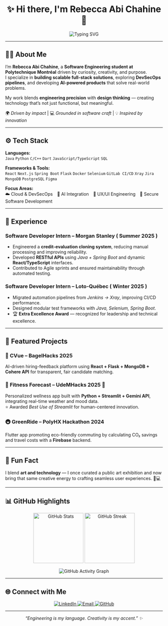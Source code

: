 <h1 align="center">✨ Hi there, I'm Rebecca Abi Chahine 👋</h1>

<p align="center">
  <img src="https://readme-typing-svg.demolab.com?font=Fira+Code&size=22&duration=3500&pause=1000&color=6BCB77&center=true&vCenter=true&width=700&lines=Software+Engineer+in+the+making;Full-Stack+Developer+%7C+Cloud+%26+DevSecOps+Enthusiast;Turning+Ideas+into+Impactful+Software;Passionate+about+AI,+Security,+and+Human-Centered+Tech" alt="Typing SVG" />
</p>

---

## 👩‍💻 About Me  
I’m **Rebecca Abi Chahine**, a **Software Engineering student at Polytechnique Montréal** driven by curiosity, creativity, and purpose.  
I specialize in **building scalable full-stack solutions**, exploring **DevSecOps pipelines**, and developing **AI-powered products** that solve real-world problems.  

My work blends **engineering precision** with **design thinking** — creating technology that’s not just functional, but meaningful.  

🌍 *Driven by impact*  |  💻 *Grounded in software craft*  |  💡 *Inspired by innovation*

---

## ⚙️ Tech Stack  

**Languages:**  
`Java`  `Python`  `C/C++`  `Dart`  `JavaScript/TypeScript`  `SQL`  

**Frameworks & Tools:**  
`React`  `Next.js`  `Spring Boot`  `Flask`  `Docker`  `Selenium`  `GitLab CI/CD`  `Xray`  `Jira`  `MongoDB`  `PostgreSQL`  `Figma`  

**Focus Areas:**  
☁️ Cloud & DevSecOps 🤖 AI Integration 🎨 UX/UI Engineering 🔐 Secure Software Development  

---

## 💼 Experience  

### **Software Developer Intern – Morgan Stanley ( Summer 2025 )**  
- Engineered a **credit-evaluation cloning system**, reducing manual processing and improving reliability.  
- Developed **RESTful APIs** using *Java + Spring Boot* and dynamic **React/TypeScript** interfaces.  
- Contributed to Agile sprints and ensured maintainability through automated testing.  

### **Software Developer Intern – Loto-Québec ( Winter 2025 )**  
- Migrated automation pipelines from *Jenkins → Xray*, improving CI/CD performance.  
- Designed modular test frameworks with *Java, Selenium, Spring Boot*.  
- 🏆 **Extra Excellence Award** — recognized for leadership and technical excellence.  

---

## 🌟 Featured Projects  

### 🧭 **CVue – BagelHacks 2025**  
AI-driven hiring-feedback platform using **React + Flask + MongoDB + Cohere API** for transparent, fair candidate matching.  

### 💪 **Fitness Forecast – UdeMHacks 2025 🏅**  
Personalized wellness app built with **Python + Streamlit + Gemini API**, integrating real-time weather and mood data.  
⭐ Awarded *Best Use of Streamlit* for human-centered innovation.  

### 🚇 **GreenRide – PolyHX Hackathon 2024**  
Flutter app promoting eco-friendly commuting by calculating CO₂ savings and travel costs with a **Firebase** backend.  

---

## 💬 Fun Fact  
I blend **art and technology** — I once curated a public art exhibition and now bring that same creative energy to crafting seamless user experiences. 🎨💻  

---

## 📊 GitHub Highlights  

<p align="center">
  <img src="https://github-readme-stats.vercel.app/api?username=rebeccaabc16&show_icons=true&theme=tokyonight&hide_border=true&hide_title=true" height="160" alt="GitHub Stats"/>
  <img src="https://github-readme-streak-stats.herokuapp.com?user=rebeccaabc16&theme=tokyonight&hide_border=true" height="160" alt="GitHub Streak"/>
</p>

<p align="center">
  <img src="https://github-readme-activity-graph.vercel.app/graph?username=rebeccaabc16&theme=tokyo-night&hide_border=true&area=true" alt="GitHub Activity Graph" />
</p>

---

## 🌐 Connect with Me  

<p align="center">
  <a href="https://www.linkedin.com/in/rebecca-abi-chahine/" target="_blank">
    <img src="https://img.shields.io/badge/LinkedIn-0077B5.svg?&style=for-the-badge&logo=linkedin&logoColor=white" alt="LinkedIn"/>
  </a>
  <a href="mailto:rebeccaabc16@gmail.com">
    <img src="https://img.shields.io/badge/Email-D14836.svg?&style=for-the-badge&logo=gmail&logoColor=white" alt="Email"/>
  </a>
  <a href="https://github.com/rebeccaabc16" target="_blank">
    <img src="https://img.shields.io/badge/GitHub-181717.svg?&style=for-the-badge&logo=github&logoColor=white" alt="GitHub"/>
  </a>
</p>

---

<p align="center"><i>“Engineering is my language. Creativity is my accent.” ✨</i></p>
